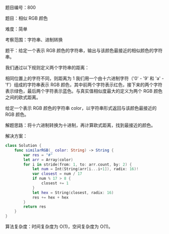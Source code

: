 题目编号：800

题目：相似 RGB 颜色

难度：简单

考察范围：字符串、进制转换

题干：给定一个表示 RGB 颜色的字符串，输出与该颜色最接近的相似颜色的字符串。

我们通过以下规则定义两个字符串的距离：

相同位置上的字符不同，则距离为 1
我们用一个由十六进制字符（'0' - '9' 和 'a' - 'f'）组成的字符串表示 RGB 颜色，其中前两个字符表示红色，接下来的两个字符表示绿色，最后两个字符表示蓝色。与真实值相似度最大的定义为两个 RGB 颜色之间的欧式距离。

给定一个表示 RGB 颜色的字符串 color，以字符串形式返回与该颜色最接近的 RGB 颜色。

解题思路：将十六进制转换为十进制，再计算欧式距离，找到最接近的颜色。

解决方案：

```swift
class Solution {
    func similarRGB(_ color: String) -> String {
        var res = "#"
        let arr = Array(color)
        for i in stride(from: 1, to: arr.count, by: 2) {
            let num = Int(String(arr[i...i+1]), radix: 16)!
            var closest = num / 17
            if num % 17 > 8 {
                closest += 1
            }
            let hex = String(closest, radix: 16)
            res += hex + hex
        }
        return res
    }
}
```

算法复杂度：时间复杂度为 O(1)，空间复杂度为 O(1)。